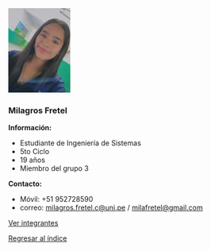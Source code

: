 <img src="Milagros Fretel.png" alt="Milagros Fretel" style="width: 25%; height: auto;" />

### Milagros Fretel

**Información:**

  * Estudiante de Ingeniería de Sistemas
  * 5to Ciclo
  * 19 años
  * Miembro del grupo 3
 

**Contacto:**
  * Móvil: +51 952728590
  * correo: milagros.fretel.c@uni.pe / milafretel@gmail.com


[Ver integrantes](../integrantes.md)

[Regresar al índice](../../proyecto.md)
